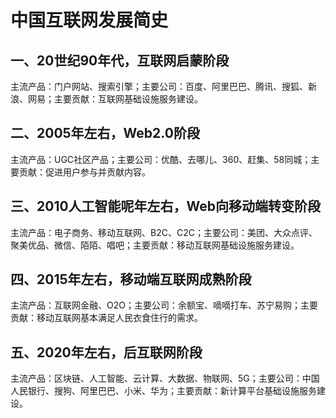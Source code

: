 # 中国互联网发展简史
## 一、20世纪90年代，互联网启蒙阶段
主流产品：门户网站、搜索引擎；主要公司：百度、阿里巴巴、腾讯、搜狐、新浪、网易；主要贡献：互联网基础设施服务建设。
## 二、2005年左右，Web2.0阶段
主流产品：UGC社区产品；主要公司：优酷、去哪儿、360、赶集、58同城；主要贡献：促进用户参与并贡献内容。
## 三、2010人工智能呢年左右，Web向移动端转变阶段
主流产品：电子商务、移动互联网、B2C、C2C；主要公司：美团、大众点评、聚美优品、微信、陌陌、唱吧；主要贡献：移动互联网基础设施服务建设。
## 四、2015年左右，移动端互联网成熟阶段
主流产品：互联网金融、O2O；主要公司：余额宝、嘀嘀打车、苏宁易购；主要贡献：移动互联网基本满足人民衣食住行的需求。
## 五、2020年左右，后互联网阶段
主流产品：区块链、人工智能、云计算、大数据、物联网、5G；主要公司：中国人民银行、搜狗、阿里巴巴、小米、华为；主要贡献：新计算平台基础设施服务建设。


